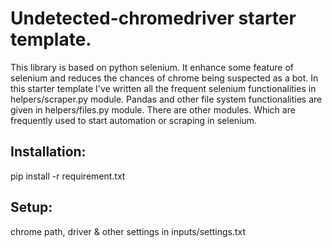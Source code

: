 # Undetected-chromedriver starter template. 
This library is based on python selenium. It enhance some feature of selenium and reduces the chances of chrome being suspected as a bot.
In this starter template I've written all the frequent selenium functionalities in helpers/scraper.py module.
Pandas and other file system functionalities are given in helpers/files.py module.
There are other modules. Which are frequently used to start automation or scraping in selenium.

## Installation:
pip install -r requirement.txt

## Setup:
chrome path, driver & other settings in inputs/settings.txt
